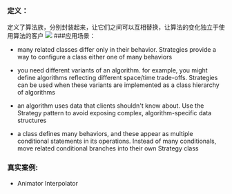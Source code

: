 ### 定义：
定义了算法族，分别封装起来，让它们之间可以互相替换，让算法的变化独立于使用算法的客户 
![](./uml.png)
###应用场景：
* many related classes differ only in their behavior. Strategies provide a way to configure a class either one of many behaviors

* you need different variants of an algorithm. for example, you might define algorithms reflecting different space/time trade-offs. 
  Strategies can be used when these variants are implemented as a class hierarchy of algorithms
  
* an algorithm uses data that clients shouldn't know about. Use the Strategy pattern to avoid exposing complex, algorithm-specific data structures
 
* a class defines many behaviors, and these appear as multiple conditional statements in its operations. 
  Instead of many conditionals, move related conditional branches into their own Strategy class 

### 真实案例:
* Animator Interpolator
